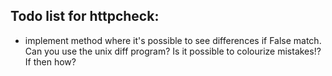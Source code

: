 ## Todo list for httpcheck:
* implement method where it's possible to see differences if False match. Can you use the unix diff program? Is it possible to colourize mistakes!? If then how?